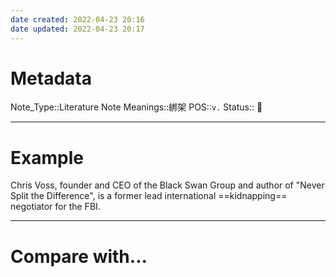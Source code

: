 ```yaml
---
date created: 2022-04-23 20:16
date updated: 2022-04-23 20:17
---
```


# Metadata

Note_Type::Literature Note
Meanings::綁架
POS::`v.`
Status:: 👶

---

# Example

Chris Voss, founder and CEO of the Black Swan Group and author of "Never Split the Difference", is a former lead international ==kidnapping== negotiator for the FBI.

---

# Compare with...
